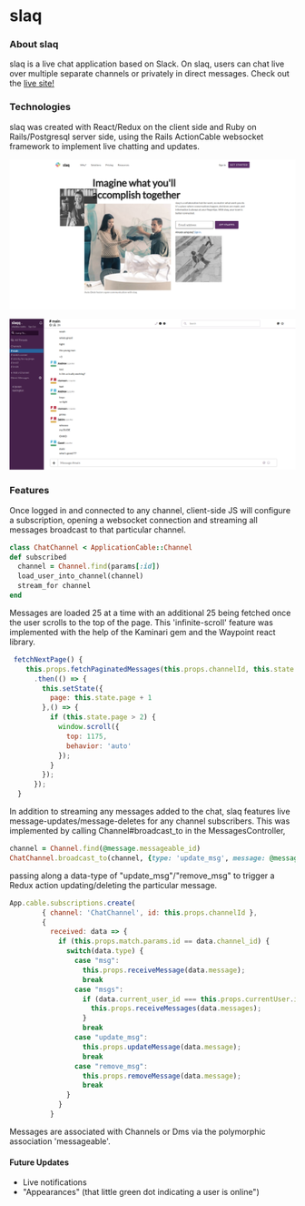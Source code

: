 # slaq


### About slaq

slaq is a live chat application based on Slack. On slaq, users can chat live over multiple separate channels or privately in direct messages.
Check out the [live site!](https://slaqq.herokuapp.com/#/)

### Technologies

slaq was created with React/Redux on the client side and Ruby on Rails/Postgresql server side, using the Rails ActionCable websocket framework to implement live chatting and updates.

![slaq home screen](https://github.com/connorryanbaker/readme_imgs/blob/master/splashcropped.png)

![slaq chat screen](https://github.com/connorryanbaker/readme_imgs/blob/master/chat.png)

### Features

Once logged in and connected to any channel, client-side JS will configure a subscription, opening a websocket connection and streaming all messages broadcast to that particular channel.

``` ruby
class ChatChannel < ApplicationCable::Channel
def subscribed
  channel = Channel.find(params[:id])
  load_user_into_channel(channel)
  stream_for channel
end
```

Messages are loaded 25 at a time with an additional 25 being fetched once the user scrolls to the top of the page. This 'infinite-scroll' feature was implemented with the help of the Kaminari gem and the Waypoint react library.
``` javascript
 fetchNextPage() {
    this.props.fetchPaginatedMessages(this.props.channelId, this.state.page)
      .then(() => {
        this.setState({
          page: this.state.page + 1
        },() => {
          if (this.state.page > 2) {
            window.scroll({
              top: 1175,
              behavior: 'auto'
            });
          }
        });
      });
  }
```
In addition to streaming any messages added to the chat, slaq features live message-updates/message-deletes for any channel subscribers. This was implemented by calling Channel#broadcast_to in the MessagesController, 
``` ruby
channel = Channel.find(@message.messageable_id)
ChatChannel.broadcast_to(channel, {type: 'update_msg', message: @message, channel_id: channel.id})
```
passing along a data-type of "update_msg"/"remove_msg" to trigger a Redux action updating/deleting the particular message.
``` javascript
App.cable.subscriptions.create(
        { channel: 'ChatChannel', id: this.props.channelId },
        {
          received: data => {
            if (this.props.match.params.id == data.channel_id) {
              switch(data.type) {
                case "msg": 
                  this.props.receiveMessage(data.message);
                  break
                case "msgs":
                  if (data.current_user_id === this.props.currentUser.id) {
                    this.props.receiveMessages(data.messages);
                  }
                  break
                case "update_msg":
                  this.props.updateMessage(data.message);
                  break
                case "remove_msg":
                  this.props.removeMessage(data.message);
                  break
              }
            }
          }
```
Messages are associated with Channels or Dms via the polymorphic association 'messageable'.

#### Future Updates
* Live notifications
* "Appearances" (that little green dot indicating a user is online")
